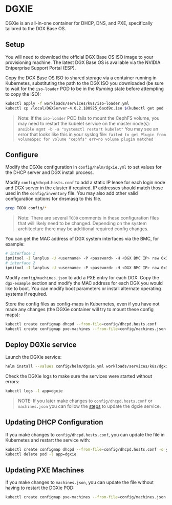 # DGXIE

DGXie is an all-in-one container for DHCP, DNS, and PXE, specifically tailored to the DGX Base OS.

## Setup

You will need to download the official DGX Base OS ISO image to your provisioning machine. The latest DGX Base OS is available via the NVIDIA Entperprise Support Portal (ESP).

Copy the DGX Base OS ISO to shared storage via a container running in Kubernetes, substituting the path to the DGX ISO you downloaded (be sure to wait for the `iso-loader` POD to be in the *Running* state before attempting to copy the ISO):

```sh
kubectl apply -f workloads/services/k8s/iso-loader.yml
kubectl cp /local/DGXServer-4.0.2.180925_6acd9c.iso $(kubectl get pod -l app=iso-loader -o custom-columns=:metadata.name --no-headers):/data/iso/
```

> Note: If the `iso-loader` POD fails to mount the CephFS volume, you may need to restart the kubelet service on the master node(s): `ansible mgmt -b -a "systemctl restart kubelet"`
> You may see an error that looks like this in your syslog file: `failed to get Plugin from volumeSpec for volume "cephfs" err=no volume plugin matched`

## Configure

Modify the DGXie configuration in `config/helm/dgxie.yml` to set values for the DHCP server and DGX install process.

Modify `config/dhcpd.hosts.conf` to add a static IP lease for each login node and DGX server in the cluster if required. IP addresses should match those used in the `config/inventory` file. You may also add other valid configuration options for dnsmasq to this file.

```sh
grep TODO config/*
```

> Note: There are several `TODO` comments in these configuration files that will likely need to be changed. Depending on the system architecture there may be additional required config changes.

You can get the MAC address of DGX system interfaces via the BMC, for example:

```sh
# interface 1
ipmitool -I lanplus -U <username> -P <password> -H <DGX BMC IP> raw 0x30 0x19 0x00 0x02 | tail -c 18 | tr ' ' ':'
# interface 2
ipmitool -I lanplus -U <username> -P <password> -H <DGX BMC IP> raw 0x30 0x19 0x00 0x12 | tail -c 18 | tr ' ' ':'
```

Modify `config/machines.json` to add a PXE entry for each DGX. Copy the `dgx-example` section and modify the MAC address for each DGX you would like to boot. You can modify boot parameters or install alternate operating systems if required.

Store the config files as config-maps in Kubernetes, even if you have not made any changes (the DGXie container will try to mount these config maps):

```sh
kubectl create configmap dhcpd --from-file=config/dhcpd.hosts.conf
kubectl create configmap pxe-machines --from-file=config/machines.json
```

## Deploy DGXie service

Launch the DGXie service:

```sh
helm install --values config/helm/dgxie.yml workloads/services/k8s/dgxie
```

Check the DGXie logs to make sure the services were started without errors:

```sh
kubectl logs -l app=dgxie
```

> NOTE: If you later make changes to `config/dhcpd.hosts.conf` or `machines.json` you can follow the [steps](#updating-pxe-machines) to update the dgxie service.


## Updating DHCP Configuration

If you make changes to `config/dhcpd.hosts.conf`, you can update the file in Kubernetes and restart the service with:

```sh
kubectl create configmap dhcpd --from-file=config/dhcpd.hosts.conf -o yaml --dry-run | kubectl replace -f -
kubectl delete pod -l app=dgxie
```

## Updating PXE Machines

If you make changes to `machines.json`, you can update the file without having to restart the DGXie POD:

```sh
kubectl create configmap pxe-machines --from-file=config/machines.json -o yaml --dry-run | kubectl replace -f -
```
